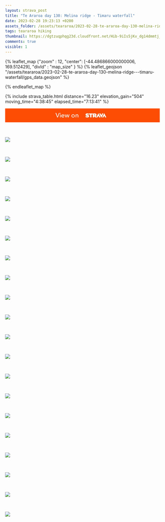 ```yaml
---
layout: strava_post
title: "Te Araroa day 130: Melina ridge - Timaru waterfall"
date: 2023-02-28 19:23:13 +0200
assets_folder: /assets/teararoa/2023-02-28-te-araroa-day-130-melina-ridge---timaru-waterfall
tags: teararoa hiking
thumbnail: https://dgtzuqphqg23d.cloudfront.net/Hib-9iIs5jKv_dg14dmmtj_J87qv3KV-AAcqyg2eAdI-1024x768.jpg
comments: true
visible: 1
---
```



{% leaflet_map {"zoom" : 12,
                  "center": [-44.486866000000006, 169.512429],
                 "divId" : "map_size" } %}
    {% leaflet_geojson "/assets/teararoa/2023-02-28-te-araroa-day-130-melina-ridge---timaru-waterfall/gps_data.geojson" %}

{% endleaflet_map %}





{% include strava_table.html distance="16.23" elevation_gain="504" moving_time="4:38:45" elapsed_time="7:13:41" %}

[![](/assets/strava.jpg)](https://www.strava.com/activities/8645355077)


<br />

![](https://dgtzuqphqg23d.cloudfront.net/Hib-9iIs5jKv_dg14dmmtj_J87qv3KV-AAcqyg2eAdI-1024x768.jpg)


<br />

![](https://dgtzuqphqg23d.cloudfront.net/fWFLmWDHWbSWIWQ3ybYv-f41rNk7fSD-v_3meu5dQ68-1024x768.jpg)


<br />

![](https://dgtzuqphqg23d.cloudfront.net/N_snZ4pp3OVTKdbQGFkYJLjZkBof9Waz9z-y4uG3_AQ-1024x768.jpg)


<br />

![](https://dgtzuqphqg23d.cloudfront.net/xa0jpxqMv2LhrqQAljNP5HGClboLS18Tjm826tZOALo-1024x768.jpg)


<br />

![](https://dgtzuqphqg23d.cloudfront.net/MAtKa_1OiP21PJcT4Cvi6-CDLJkQPV6arFsaangQzmc-1024x768.jpg)


<br />

![](https://dgtzuqphqg23d.cloudfront.net/PuscWRDbk99naGcbFBbAq4XgQLPzW4yDPFPvvPQy8_U-1024x768.jpg)


<br />

![](https://dgtzuqphqg23d.cloudfront.net/2YTdyFqKUi5i30ChGuQd2dX73SEFF1YsvzSTGOZbsUE-1024x768.jpg)


<br />

![](https://dgtzuqphqg23d.cloudfront.net/glVsl4F3ZPfh4xpIDGW9I0es6QGNugj14LaV3KL-kHw-1024x768.jpg)


<br />

![](https://dgtzuqphqg23d.cloudfront.net/4B2lGhqHI4wzOZNfULDUq0e5R7HKMyt9WN5PY5yY2nw-1024x768.jpg)


<br />

![](https://dgtzuqphqg23d.cloudfront.net/cbTxDwH4JuMSjaAjZSPiXUlkoX8MUYKexJEqAjsqTvA-1024x768.jpg)


<br />

![](https://dgtzuqphqg23d.cloudfront.net/5Wcp5fVtk2fiBuM1UWtf-6cRybT_4xrKDNF3Uv0ufRo-1024x768.jpg)


<br />

![](https://dgtzuqphqg23d.cloudfront.net/HKsqpB4pTpBR0ArSi4IFKzOytGjw6F8lcuxF7TejLZM-1024x768.jpg)


<br />

![](https://dgtzuqphqg23d.cloudfront.net/DNaeImn4dWwdokM9apRRoea1rSO-inTGBJJJFpUQMjw-1024x768.jpg)


<br />

![](https://dgtzuqphqg23d.cloudfront.net/6AAZLKWOHRGskfWH1-Kto5zKk0g-w9RU1xqsZ0VcwEI-1024x768.jpg)


<br />

![](https://dgtzuqphqg23d.cloudfront.net/hMQWu4pJBSB9QIU771B3GeCXpYEvPWN4W_Lr6PtPQgc-1024x768.jpg)


<br />

![](https://dgtzuqphqg23d.cloudfront.net/_wpCiQro0Sc9VWWceRgpB7AoKgk3PS0ni4IImsaAe4Q-1024x768.jpg)


<br />

![](https://dgtzuqphqg23d.cloudfront.net/mXqTiPjbsoWnyDj7MqPDSe7J0iqy7gqu3xaOWgCvRB4-1024x768.jpg)


<br />

![](https://dgtzuqphqg23d.cloudfront.net/kEVPvX8GjnJQnMHOxniyd6vgnJawmVi0GSVrmwzuKVA-1024x768.jpg)


<br />

![](https://dgtzuqphqg23d.cloudfront.net/IPkvG9ZFpF6BumJC847igvjO_KvfNTCCMlO-kdv-Tk4-1024x768.jpg)


<br />

![](https://dgtzuqphqg23d.cloudfront.net/dBgajlrB7SfNWOaH4HoFvnV2xtUU5r1GtTaFVxlZKPI-768x1024.jpg)
